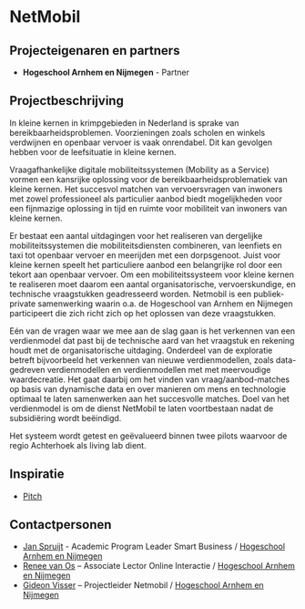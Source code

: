 # NetMobil

## Projecteigenaren en partners
+ **Hogeschool Arnhem en Nijmegen** - Partner

## Projectbeschrijving
In kleine kernen in krimpgebieden in Nederland is sprake van bereikbaarheidsproblemen. Voorzieningen zoals scholen en winkels verdwijnen en openbaar vervoer is vaak onrendabel. Dit kan gevolgen hebben voor de leefsituatie in kleine kernen.

Vraagafhankelijke digitale mobiliteitssystemen (Mobility as a Service) vormen een kansrijke oplossing voor de bereikbaarheidsproblematiek van kleine kernen. Het succesvol matchen van vervoersvragen van inwoners met zowel professioneel als particulier aanbod biedt mogelijkheden voor een fijnmazige oplossing in tijd en ruimte voor mobiliteit van inwoners van kleine kernen. 

Er bestaat een aantal uitdagingen voor het realiseren van dergelijke mobiliteitssystemen die mobiliteitsdiensten combineren, van leenfiets en taxi tot openbaar vervoer en meerijden met een dorpsgenoot. Juist voor kleine kernen speelt het particuliere aanbod een belangrijke rol door een tekort aan openbaar vervoer. Om een mobiliteitssysteem voor kleine kernen te realiseren moet daarom een aantal organisatorische, vervoerskundige, en technische vraagstukken geadresseerd worden. Netmobil is een publiek-private samenwerking waarin o.a. de Hogeschool van Arnhem en Nijmegen participeert die zich richt zich op het oplossen van deze vraagstukken.

Eén van de vragen waar we mee aan de slag gaan is het verkennen van een verdienmodel dat past bij de technische aard van het vraagstuk en rekening houdt met de organisatorische uitdaging. Onderdeel van de exploratie betreft bijvoorbeeld het verkennen van nieuwe verdienmodellen, zoals data-gedreven verdienmodellen en verdienmodellen met met meervoudige waardecreatie. Het gaat daarbij om het vinden van vraag/aanbod-matches op basis van dynamische data en over manieren om mens en technologie optimaal te laten samenwerken aan het succesvolle matches. Doel van het verdienmodel is om de dienst NetMobil te laten voortbestaan nadat de subsidiëring wordt beëindigd. 

Het systeem wordt getest en geëvalueerd binnen twee pilots waarvoor de regio Achterhoek als living lab dient.

## Inspiratie
- [Pitch](https://www.youtube.com/embed/SZXg6JViML0)


## Contactpersonen
+ [Jan Spruijt](linkedin.com/in/janspruijt) - Academic Program Leader Smart Business / [Hogeschool Arnhem en Nijmegen](https://www.han.nl/)
+ [Renee van Os](https://www.han.nl/onderzoek/mensen/renee-van-os/) – Associate Lector Online Interactie / [Hogeschool Arnhem en Nijmegen](https://www.han.nl/)
+ [Gideon Visser](https://www.linkedin.com/in/gideonvisser/) – Projectleider Netmobil / [Hogeschool Arnhem en Nijmegen](https://www.han.nl/)
